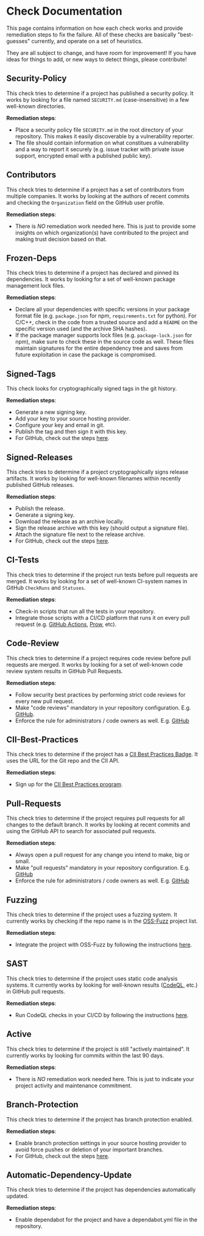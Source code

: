 # Check Documentation

This page contains information on how each check works and provide remediation
steps to fix the failure. All of these checks are basically "best-guesses"
currently, and operate on a set of heuristics.

They are all subject to change, and have room for improvement!
If you have ideas for things to add, or new ways to detect things,
please contribute!

## Security-Policy

This check tries to determine if a project has published a security policy.
It works by looking for a file named `SECURITY.md` (case-insensitive) in a
few well-known directories.

**Remediation steps**:
- Place a security policy file `SECURITY.md` in the root directory of your
  repository. This makes it easily discoverable by a vulnerability reporter.
- The file should contain information on what constitues a vulnerability and
  a way to report it securely (e.g. issue tracker with private issue support,
  encrypted email with a published public key).

## Contributors

This check tries to determine if a project has a set of contributors from
multiple companies. It works by looking at the authors of recent commits and
checking the `Organization` field on the GitHub user profile.

**Remediation steps**:
- There is *NO* remediation work needed here. This is just to provide some
  insights on which organization(s) have contributed to the project and
  making trust decision based on that.

## Frozen-Deps

This check tries to determine if a project has declared and pinned its
dependencies. It works by looking for a set of well-known package management
lock files.

**Remediation steps**:
- Declare all your dependencies with specific versions in your package format
  file (e.g. `package.json` for npm, `requirements.txt` for python). For C/C++,
  check in the code from a trusted source and add a `README` on the specific
  version used (and the archive SHA hashes).
- If the package manager supports lock files (e.g. `package-lock.json` for npm),
  make sure to check these in the source code as well. These files maintain
  signatures for the entire dependency tree and saves from future exploitation
  in case the package is compromised.

## Signed-Tags

This check looks for cryptographically signed tags in the git history.

**Remediation steps**:
- Generate a new signing key.
- Add your key to your source hosting provider.
- Configure your key and email in git.
- Publish the tag and then sign it with this key.
- For GitHub, check out the steps
  [here](https://docs.github.com/en/github/authenticating-to-github/signing-tags#further-reading). 

## Signed-Releases

This check tries to determine if a project cryptographically signs release
artifacts. It works by looking for well-known filenames within recently
published GitHub releases.

**Remediation steps**:
- Publish the release.
- Generate a signing key.
- Download the release as an archive locally.
- Sign the release archive with this key (should output a signature file).
- Attach the signature file next to the release archive.
- For GitHub, check out the steps
  [here](https://wiki.debian.org/Creating%20signed%20GitHub%20releases).

## CI-Tests

This check tries to determine if the project run tests before pull requests are
merged. It works by looking for a set of well-known CI-system names in GitHub
`CheckRuns` and `Statuses`.

**Remediation steps**:
- Check-in scripts that run all the tests in your repository.
- Integrate those scripts with a CI/CD platform that runs it on every pull
  request (e.g.
  [GitHub Actions](https://docs.github.com/en/actions/learn-github-actions/introduction-to-github-actions),
  [Prow](https://github.com/kubernetes/test-infra/tree/master/prow),
  etc).

## Code-Review

This check tries to determine if a project requires code review before
pull requests are merged. It works by looking for a set of well-known code
review system results in GitHub Pull Requests.

**Remediation steps**:
- Follow security best practices by performing strict code reviews for every
  new pull request.
- Make "code reviews" mandatory in your repository configuration.
  E.g. [GitHub](https://docs.github.com/en/github/administering-a-repository/about-protected-branches#require-pull-request-reviews-before-merging).
- Enforce the rule for administrators / code owners as well.
  E.g. [GitHub](https://docs.github.com/en/github/administering-a-repository/about-protected-branches#include-administrators)

## CII-Best-Practices

This check tries to determine if the project has a [CII Best Practices Badge](https://bestpractices.coreinfrastructure.org/en).
It uses the URL for the Git repo and the CII API.

**Remediation steps**:
- Sign up for the [CII Best Practices program](https://bestpractices.coreinfrastructure.org/en).

## Pull-Requests

This check tries to determine if the project requires pull requests for all
changes to the default branch. It works by looking at recent commits and using
the GitHub API to search for associated pull requests.

**Remediation steps**:
- Always open a pull request for any change you intend to make, big or small.
- Make "pull requests" mandatory in your repository configuration.
  E.g. [GitHub](https://docs.github.com/en/github/administering-a-repository/about-protected-branches#require-pull-request-reviews-before-merging)
- Enforce the rule for administrators / code owners as well.
  E.g. [GitHub](https://docs.github.com/en/github/administering-a-repository/about-protected-branches#include-administrators)

## Fuzzing

This check tries to determine if the project uses a fuzzing system.
It currently works by checking if the repo name is in the
[OSS-Fuzz](https://github.com/google/oss-fuzz) project list.

**Remediation steps**:
- Integrate the project with OSS-Fuzz by following the instructions
  [here](https://google.github.io/oss-fuzz/).

## SAST

This check tries to determine if the project uses static code analysis systems.
It currently works by looking for well-known results ([CodeQL](https://securitylab.github.com/tools/codeql), etc.) in GitHub pull requests.

**Remediation steps**:
- Run CodeQL checks in your CI/CD by following the instructions
  [here](https://github.com/github/codeql-action#usage).

## Active

This check tries to determine if the project is still "actively maintained".
It currently works by looking for commits within the last 90 days.

**Remediation steps**:
- There is *NO* remediation work needed here. This is just to indicate your
  project activity and maintenance commitment.

## Branch-Protection

This check tries to determine if the project has branch protection enabled.

**Remediation steps**:
- Enable branch protection settings in your source hosting provider to avoid
  force pushes or deletion of your important branches.
- For GitHub, check out the steps
  [here](https://docs.github.com/en/github/administering-a-repository/managing-a-branch-protection-rule).


## Automatic-Dependency-Update

This check tries to determine if the project has dependencies automatically updated.

**Remediation steps**:
- Enable dependabot for the project and have a dependabot.yml file in the repository. 
 
